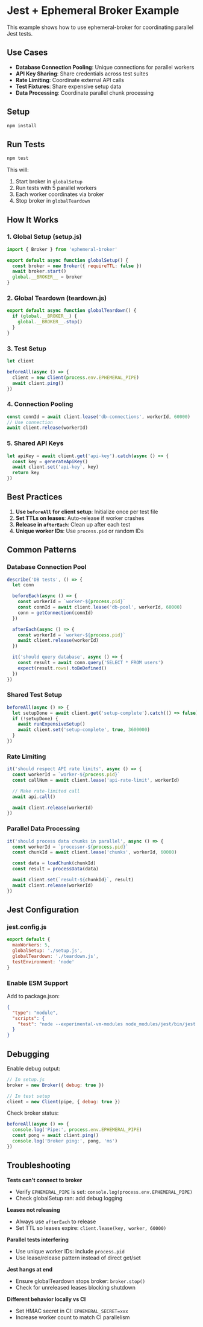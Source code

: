 # Jest + Ephemeral Broker Example

This example shows how to use ephemeral-broker for coordinating parallel Jest tests.

## Use Cases

- **Database Connection Pooling**: Unique connections for parallel workers
- **API Key Sharing**: Share credentials across test suites
- **Rate Limiting**: Coordinate external API calls
- **Test Fixtures**: Share expensive setup data
- **Data Processing**: Coordinate parallel chunk processing

## Setup

```bash
npm install
```

## Run Tests

```bash
npm test
```

This will:

1. Start broker in `globalSetup`
2. Run tests with 5 parallel workers
3. Each worker coordinates via broker
4. Stop broker in `globalTeardown`

## How It Works

### 1. Global Setup (setup.js)

```javascript
import { Broker } from 'ephemeral-broker'

export default async function globalSetup() {
  const broker = new Broker({ requireTTL: false })
  await broker.start()
  global.__BROKER__ = broker
}
```

### 2. Global Teardown (teardown.js)

```javascript
export default async function globalTeardown() {
  if (global.__BROKER__) {
    global.__BROKER__.stop()
  }
}
```

### 3. Test Setup

```javascript
let client

beforeAll(async () => {
  client = new Client(process.env.EPHEMERAL_PIPE)
  await client.ping()
})
```

### 4. Connection Pooling

```javascript
const connId = await client.lease('db-connections', workerId, 60000)
// Use connection
await client.release(workerId)
```

### 5. Shared API Keys

```javascript
let apiKey = await client.get('api-key').catch(async () => {
  const key = generateApiKey()
  await client.set('api-key', key)
  return key
})
```

## Best Practices

1. **Use `beforeAll` for client setup**: Initialize once per test file
2. **Set TTLs on leases**: Auto-release if worker crashes
3. **Release in `afterEach`**: Clean up after each test
4. **Unique worker IDs**: Use `process.pid` or random IDs

## Common Patterns

### Database Connection Pool

```javascript
describe('DB tests', () => {
  let conn

  beforeEach(async () => {
    const workerId = `worker-${process.pid}`
    const connId = await client.lease('db-pool', workerId, 60000)
    conn = getConnection(connId)
  })

  afterEach(async () => {
    const workerId = `worker-${process.pid}`
    await client.release(workerId)
  })

  it('should query database', async () => {
    const result = await conn.query('SELECT * FROM users')
    expect(result.rows).toBeDefined()
  })
})
```

### Shared Test Setup

```javascript
beforeAll(async () => {
  let setupDone = await client.get('setup-complete').catch(() => false)
  if (!setupDone) {
    await runExpensiveSetup()
    await client.set('setup-complete', true, 3600000)
  }
})
```

### Rate Limiting

```javascript
it('should respect API rate limits', async () => {
  const workerId = `worker-${process.pid}`
  const callNum = await client.lease('api-rate-limit', workerId)

  // Make rate-limited call
  await api.call()

  await client.release(workerId)
})
```

### Parallel Data Processing

```javascript
it('should process data chunks in parallel', async () => {
  const workerId = `processor-${process.pid}`
  const chunkId = await client.lease('chunks', workerId, 60000)

  const data = loadChunk(chunkId)
  const result = processData(data)

  await client.set(`result-${chunkId}`, result)
  await client.release(workerId)
})
```

## Jest Configuration

### jest.config.js

```javascript
export default {
  maxWorkers: 5,
  globalSetup: './setup.js',
  globalTeardown: './teardown.js',
  testEnvironment: 'node'
}
```

### Enable ESM Support

Add to package.json:

```json
{
  "type": "module",
  "scripts": {
    "test": "node --experimental-vm-modules node_modules/jest/bin/jest.js"
  }
}
```

## Debugging

Enable debug output:

```javascript
// In setup.js
broker = new Broker({ debug: true })

// In test setup
client = new Client(pipe, { debug: true })
```

Check broker status:

```javascript
beforeAll(async () => {
  console.log('Pipe:', process.env.EPHEMERAL_PIPE)
  const pong = await client.ping()
  console.log('Broker ping:', pong, 'ms')
})
```

## Troubleshooting

**Tests can't connect to broker**

- Verify `EPHEMERAL_PIPE` is set: `console.log(process.env.EPHEMERAL_PIPE)`
- Check globalSetup ran: add debug logging

**Leases not releasing**

- Always use `afterEach` to release
- Set TTL so leases expire: `client.lease(key, worker, 60000)`

**Parallel tests interfering**

- Use unique worker IDs: include `process.pid`
- Use lease/release pattern instead of direct get/set

**Jest hangs at end**

- Ensure globalTeardown stops broker: `broker.stop()`
- Check for unreleased leases blocking shutdown

**Different behavior locally vs CI**

- Set HMAC secret in CI: `EPHEMERAL_SECRET=xxx`
- Increase worker count to match CI parallelism
